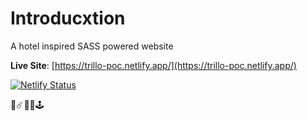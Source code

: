 # Introducxtion

A hotel inspired SASS powered website

**Live Site**: [https://trillo-poc.netlify.app/](https://trillo-poc.netlify.app/)

[![Netlify Status](https://api.netlify.com/api/v1/badges/8addd8ee-54b7-4fb6-83b1-91a1da60bf30/deploy-status)](https://app.netlify.com/sites/trillo-poc/deploys)

👾☄️👻👺🕹️
